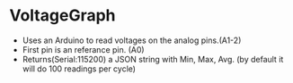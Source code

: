 # VoltageGraph

- Uses an Arduino to read voltages on the analog pins.(A1-2)
- First pin is an referance pin. (A0)
- Returns(Serial:115200) a JSON string with Min, Max, Avg. (by default it will do 100 readings per cycle) 
